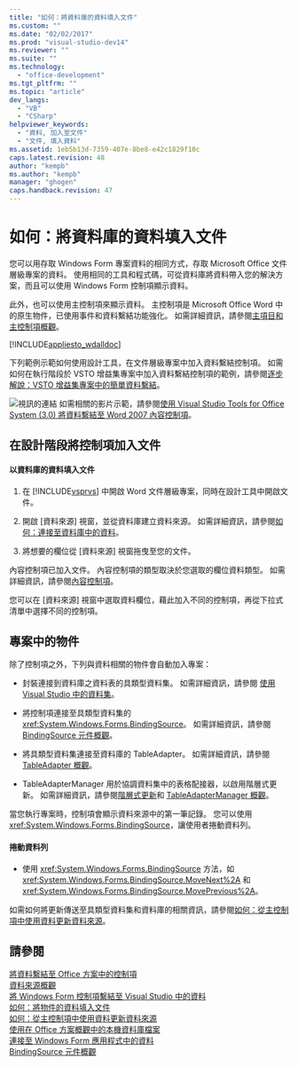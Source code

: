 ```yaml
---
title: "如何：將資料庫的資料填入文件"
ms.custom: ""
ms.date: "02/02/2017"
ms.prod: "visual-studio-dev14"
ms.reviewer: ""
ms.suite: ""
ms.technology: 
  - "office-development"
ms.tgt_pltfrm: ""
ms.topic: "article"
dev_langs: 
  - "VB"
  - "CSharp"
helpviewer_keywords: 
  - "資料, 加入至文件"
  - "文件, 填入資料"
ms.assetid: 1eb5b13d-7359-407e-8be8-e42c1829f10c
caps.latest.revision: 48
author: "kempb"
ms.author: "kempb"
manager: "ghogen"
caps.handback.revision: 47
---
```

# 如何：將資料庫的資料填入文件
  您可以用存取 Windows Form 專案資料的相同方式，存取 Microsoft Office 文件層級專案的資料。  使用相同的工具和程式碼，可從資料庫將資料帶入您的解決方案，而且可以使用 Windows Form 控制項顯示資料。  
  
 此外，也可以使用主控制項來顯示資料。  主控制項是 Microsoft Office Word 中的原生物件，已使用事件和資料繫結功能強化。  如需詳細資訊，請參閱[主項目和主控制項概觀](../vsto/host-items-and-host-controls-overview.md)。  
  
 [!INCLUDE[appliesto_wdalldoc](../vsto/includes/appliesto-wdalldoc-md.md)]  
  
 下列範例示範如何使用設計工具，在文件層級專案中加入資料繫結控制項。  如需如何在執行階段於 VSTO 增益集專案中加入資料繫結控制項的範例，請參閱[逐步解說：VSTO 增益集專案中的簡單資料繫結](../vsto/walkthrough-simple-data-binding-in-vsto-add-in-project.md)。  
  
 ![視訊的連結](../vsto/media/playvideo.png "視訊的連結") 如需相關的影片示範，請參閱[使用 Visual Studio Tools for Office System \(3.0\) 將資料繫結至 Word 2007 內容控制項](http://go.microsoft.com/fwlink/?LinkId=136785)。  
  
## 在設計階段將控制項加入文件  
  
#### 以資料庫的資料填入文件  
  
1.  在 [!INCLUDE[vsprvs](../sharepoint/includes/vsprvs-md.md)] 中開啟 Word 文件層級專案，同時在設計工具中開啟文件。  
  
2.  開啟 \[資料來源\] 視窗，並從資料庫建立資料來源。  如需詳細資訊，請參閱[如何：連接至資料庫中的資料](~/data-tools/how-to-connect-to-data-in-a-database.md)。  
  
3.  將想要的欄位從 \[資料來源\] 視窗拖曳至您的文件。  
  
 內容控制項已加入文件。  內容控制項的類型取決於您選取的欄位資料類型。  如需詳細資訊，請參閱[內容控制項](../vsto/content-controls.md)。  
  
 您可以在 \[資料來源\] 視窗中選取資料欄位，藉此加入不同的控制項，再從下拉式清單中選擇不同的控制項。  
  
## 專案中的物件  
 除了控制項之外，下列與資料相關的物件會自動加入專案：  
  
-   封裝連接到資料庫之資料表的具類型資料集。  如需詳細資訊，請參閱 [使用 Visual Studio 中的資料集](../data-tools/dataset-tools-in-visual-studio.md)。  
  
-   將控制項連接至具類型資料集的 <xref:System.Windows.Forms.BindingSource>。  如需詳細資訊，請參閱 [BindingSource 元件概觀](http://msdn.microsoft.com/library/be838caf-fcb0-4b68-827f-58b2c04b747f)。  
  
-   將具類型資料集連接至資料庫的 TableAdapter。  如需詳細資訊，請參閱 [TableAdapter 概觀](/visual-studio/data-tools/tableadapter-overview)。  
  
-   TableAdapterManager 用於協調資料集中的表格配接器，以啟用階層式更新。  如需詳細資訊，請參閱[階層式更新](../data-tools/hierarchical-update.md)和 [TableAdapterManager 概觀](http://msdn.microsoft.com/library/33076d42-6b41-491a-ac11-6c6339aea650)。  
  
 當您執行專案時，控制項會顯示資料來源中的第一筆記錄。  您可以使用 <xref:System.Windows.Forms.BindingSource>，讓使用者捲動資料列。  
  
#### 捲動資料列  
  
-   使用 <xref:System.Windows.Forms.BindingSource> 方法，如 <xref:System.Windows.Forms.BindingSource.MoveNext%2A> 和 <xref:System.Windows.Forms.BindingSource.MovePrevious%2A>。  
  
 如需如何將更新傳送至具類型資料集和資料庫的相關資訊，請參閱[如何：從主控制項中使用資料更新資料來源](../vsto/how-to-update-a-data-source-with-data-from-a-host-control.md)。  
  
## 請參閱  
 [將資料繫結至 Office 方案中的控制項](../vsto/binding-data-to-controls-in-office-solutions.md)   
 [資料來源概觀](../data-tools/add-new-data-sources.md)   
 [將 Windows Form 控制項繫結至 Visual Studio 中的資料](../Topic/Binding%20Windows%20Forms%20controls%20to%20data%20in%20Visual%20Studio.md)   
 [如何：將物件的資料填入文件](../vsto/how-to-populate-documents-with-data-from-objects.md)   
 [如何：從主控制項中使用資料更新資料來源](../vsto/how-to-update-a-data-source-with-data-from-a-host-control.md)   
 [使用在 Office 方案概觀中的本機資料庫檔案](../vsto/using-local-database-files-in-office-solutions-overview.md)   
 [連接至 Windows Form 應用程式中的資料](/visual-studio/data-tools/connecting-to-data-in-windows-forms-applications)   
 [BindingSource 元件概觀](http://msdn.microsoft.com/library/be838caf-fcb0-4b68-827f-58b2c04b747f)  
  
  
